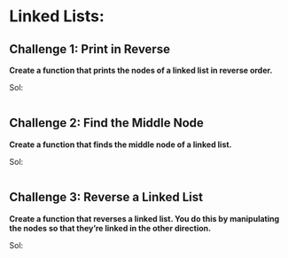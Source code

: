 # Linked Lists:

## Challenge 1: Print in Reverse
**Create a function that prints the nodes of a linked list in reverse order.**

Sol:
```dart

```

## Challenge 2: Find the Middle Node
**Create a function that finds the middle node of a linked list.**

Sol:
```dart

```


## Challenge 3: Reverse a Linked List
**Create a function that reverses a linked list. You do this by manipulating the nodes so that they’re linked in the other direction.**

Sol:
```dart

```
